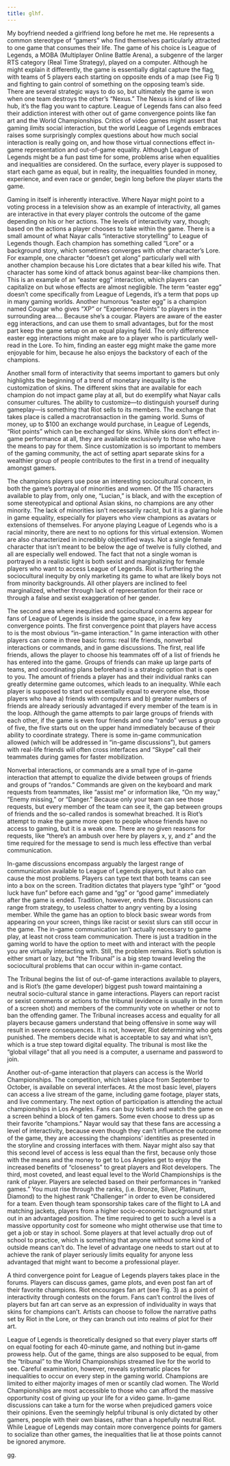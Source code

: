```yaml
---
title: glhf.
---
```

My boyfriend needed a girlfriend long before he met me. He represents a common stereotype of “gamers” who find themselves particularly attracted to one game that consumes their life. The game of his choice is League of Legends, a MOBA (Multiplayer Online Battle Arena), a subgenre of the larger RTS category (Real Time Strategy), played on a computer. Although he might explain it differently, the game is essentially digital capture the flag, with teams of 5 players each starting on opposite ends of a map (see Fig 1) and fighting to gain control of something on the opposing team’s side.  There are several strategic ways to do so, but ultimately the game is won when one team destroys the other’s “Nexus.” The Nexus is kind of like a hub, it’s the flag you want to capture. League of Legends fans can also feed their addiction interest with other out of game convergence points like fan art and the World Championships. Critics of video games might assert that gaming *limits* social interaction, but the world League of Legends embraces raises some surprisingly complex questions about how much social interaction is really going on, and how those virtual connections effect in-game representation and out-of-game equality. Although League of Legends might be a fun past time for some, problems arise when equalities and inequalities are considered. On the surface, every player is supposed to start each game as equal, but in reality, the inequalities founded in money, experience, and even race or gender, begin long before the player starts the game.

Gaming in itself is inherently interactive. Where Nayar might point to a voting process in a television show as an example of interactivity, all games are interactive in that every player controls the outcome of the game depending on his or her actions. The levels of interactivity vary, though; based on the actions a player chooses to take within the game. There is a small amount of what Nayar calls “interactive storytelling” to League of Legends though. Each champion has something called “Lore” or a background story, which sometimes converges with other character’s Lore. For example, one character “doesn’t get along” particularly well with another champion because his Lore dictates that a bear killed his wife. That character has some kind of attack bonus against bear-like champions then. This is an example of an “easter egg” interaction, which players can capitalize on but whose effects are almost negligible. The term “easter egg” doesn’t come specifically from League of Legends, it’s a term that pops up in many gaming worlds. Another humorous “easter egg” is a champion named Cougar who gives “XP” or “Experience Points” to players in the surrounding area…. Because she’s a cougar. Players are aware of the easter egg interactions, and can use them to small advantages, but for the most part keep the game setup on an equal playing field. The only difference easter egg interactions might make are to a player who is particularly well-read in the Lore. To him, finding an easter egg might make the game more enjoyable for him, because he also enjoys the backstory of each of the champions.

Another small form of interactivity that seems important to gamers but only highlights the beginning of a trend of monetary inequality is the customization of skins. The different skins that are available for each champion do not impact game play at all, but do exemplify what Nayar calls consumer cultures. The ability to customize—to distinguish yourself during gameplay—is something that Riot sells to its members. The exchange that takes place is called a macrotransaction in the gaming world. Sums of money, up to $100 an exchange would purchase, in League of Legends, “Riot points” which can be exchanged for skins. While skins don’t effect in-game performance at all, they are available exclusively to those who have the means to pay for them. Since customization is so important to members of the gaming community, the act of setting apart separate skins for a wealthier group of people contributes to the first in a trend of inequality amongst gamers.

The champions players use pose an interesting sociocultural concern, in both the game’s portrayal of minorities and women. Of the 115 characters available to play from, only one, “Lucian,” is black, and with the exception of some stereotypical and optional Asian skins, no champions are any other minority. The lack of minorities isn’t necessarily racist, but it is a glaring hole in game equality, especially for players who view champions as avatars or extensions of themselves. For anyone playing League of Legends who is a racial minority, there are next to no options for this virtual extension. Women are also characterized in incredibly objectified ways. Not a single female character that isn’t meant to be below the age of twelve is fully clothed, and all are especially well endowed. The fact that not a single woman is portrayed in a realistic light is both sexist and marginalizing for female players who want to access League of Legends. Riot is furthering the sociocultural inequity by only marketing its game to what are likely boys not from minority backgrounds. All other players are inclined to feel marginalized, whether through lack of representation for their race or through a false and sexist exaggeration of her gender.

The second area where inequities and sociocultural concerns appear for fans of League of Legends is inside the game space, in a few key convergence points. The first convergence point that players have access to is the most obvious “in-game interaction.” In game interaction with other players can come in three basic forms: real life friends, nonverbal interactions or commands, and in game discussions. The first, real life friends, allows the player to choose his teammates off of a list of friends he has entered into the game. Groups of friends can make up large parts of teams, and coordinating plans beforehand is a strategic option that is open to you. The amount of friends a player has and their individual ranks can greatly determine game outcomes, which leads to an inequality. While each player is supposed to start out essentially equal to everyone else, those players who have a) friends with computers and b) greater numbers of friends are already seriously advantaged if every member of the team is in the loop. Although the game attempts to pair large groups of friends with each other, if the game is even four friends and one “rando” versus a group of five, the five starts out on the upper hand immediately because of their ability to coordinate strategy. There is some in-game communication allowed (which will be addressed in “in-game discussions”), but gamers with real-life friends will often cross interfaces and “Skype” call their teammates during games for faster mobilization.

Nonverbal interactions, or commands are a small type of in-game interaction that attempt to equalize the divide between groups of friends and groups of “randos.” Commands are given on the keyboard and mark requests from teammates, like “assist me” or information like, “On my way,” “Enemy missing,” or “Danger.” Because only your team can see those requests, but every member of the team can see it, the gap between groups of friends and the so-called randos is somewhat breached. It is Riot’s attempt to make the game more open to people whose friends have no access to gaming, but it is a weak one. There are no given reasons for requests, like “there’s an ambush over here by players x, y, and z” and the time required for the message to send is much less effective than verbal communication.

In-game discussions encompass arguably the largest range of communication available to League of Legends players, but it also can cause the most problems. Players can type text that both teams can see into a box on the screen. Tradition dictates that players type “glhf” or “good luck have fun” before each game and “gg” or “good game” immediately after the game is ended. Tradition, however, ends there. Discussions can range from strategy, to useless chatter to angry venting by a losing member. While the game has an option to block basic swear words from appearing on your screen, things like racist or sexist slurs can still occur in the game. The in-game communication isn’t actually necessary to game play, at least not cross team communication. There is just a tradition in the gaming world to have the option to meet with and interact with the people you are virtually interacting with. Still, the problem remains. Riot’s solution is either smart or lazy, but “the Tribunal” is a big step toward leveling the sociocultural problems that can occur within in-game contact.

The Tribunal begins the list of out-of-game interactions available to players, and is Riot’s (the game developer) biggest push toward maintaining a neutral socio-cultural stance in game interactions. Players can report racist or sexist comments or actions to the tribunal (evidence is usually in the form of a screen shot) and members of the community vote on whether or not to ban the offending gamer. The Tribunal increases access and equality for all players because gamers understand that being offensive in some way will result in severe consequences. It is not, however, Riot determining who gets punished. The members decide what is acceptable to say and what isn’t, which is a true step toward digital equality. The tribunal is most like the “global village” that all you need is a computer, a username and password to join.

Another out-of-game interaction that players can access is the World Championships. The competition, which takes place from September to October, is available on several interfaces. At the most basic level, players can access a live stream of the game, including game footage, player stats, and live commentary. The next option of participation is attending the actual championships in Los Angeles. Fans can buy tickets and watch the game on a screen behind a block of ten gamers. Some even choose to dress up as their favorite “champions.”  Nayar would say that these fans are accessing a level of interactivity, because even though they can’t influence the outcome of the game, they are accessing the champions’ identities as presented in the storyline and crossing interfaces with them. Nayar might also say that this second level of access is less equal than the first, because only those with the means and the money to get to Los Angeles get to enjoy the increased benefits of “closeness” to great players and Riot developers. The third, most coveted, and least equal level to the World Championships is the rank of player. Players are selected based on their performances in “ranked games.” You must rise through the ranks, (i.e. Bronze, Silver, Platinum, Diamond) to the highest rank “Challenger” in order to even be considered for a team. Even though team sponsorship takes care of the flight to LA and matching jackets, players from a higher socio-economic background start out in an advantaged position. The time required to get to such a level is a massive opportunity cost for someone who might otherwise use that time to get a job or stay in school. Some players at that level actually drop out of school to practice, which is something that anyone without some kind of outside means can’t do. The level of advantage one needs to start out at to achieve the rank of player seriously limits equality for anyone less advantaged that might want to become a professional player.

A third convergence point for League of Legends players takes place in the forums. Players can discuss games, game plots, and even post fan art of their favorite champions. Riot encourages fan art (see Fig. 3) as a point of interactivity through contests on the forum. Fans can’t control the lives of players but fan art can serve as an expression of individuality in ways that skins for champions can’t. Artists can choose to follow the narrative paths set by Riot in the Lore, or they can branch out into realms of plot for their art.

League of Legends is theoretically designed so that every player starts off on equal footing for each 40-minute game, and nothing but in-game prowess help. Out of the game, things are also supposed to be equal, from the “tribunal” to the World Championships streamed live for the world to see. Careful examination, however, reveals systematic places for inequalities to occur on every step in the gaming world. Champions are limited to either majority images of men or scantily clad women. The World Championships are most accessible to those who can afford the massive opportunity cost of giving up your life for a video game. In-game discussions can take a turn for the worse when prejudiced gamers voice their opinions. Even the seemingly helpful tribunal is only dictated by other gamers, people with their own biases, rather than a hopefully neutral Riot. While League of Legends may contain more convergence points for gamers to socialize than other games, the inequalities that lie at those points cannot be ignored anymore.

gg.